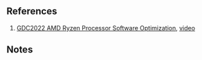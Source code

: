 
## References

1. [GDC2022 AMD Ryzen Processor Software Optimization](https://gpuopen.com/gdc-presentations/2022/GDC_AMD_Ryzen_Processor_Software_Optimization.pdf), [video](https://youtu.be/helEx02HN_I)

## Notes
